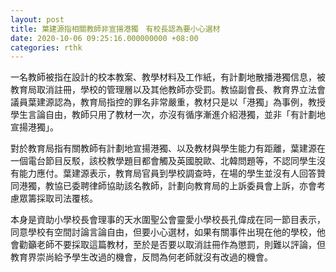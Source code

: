 ```yaml
---
layout: post
title: 葉建源指相關教師非宣揚港獨　有校長認為要小心選材
date: 2020-10-06 09:25:16.000000000 +08:00
categories: rthk
---
```


一名教師被指在設計的校本教案、教學材料及工作紙，有計劃地散播港獨信息，被教育局取消註冊，學校的管理層以及其他教師亦受罰。教協副會長、教育界立法會議員葉建源認為，教育局指控的罪名非常嚴重，教材只是以「港獨」為事例，教授學生言論自由，教師只用了教材一次，亦沒有循序漸進介紹港獨，並非「有計劃地宣揚港獨」。

對於教育局指有關教師有計劃地宣揚港獨、以及教材與學生能力有距離，葉建源在一個電台節目反駁，該校教學題目都會觸及英國脫歐、北韓問題等，不認同學生沒有能力應付。葉建源表示，教育局官員到學校調查時，在場的學生並沒有人回答贊同港獨，教協已委聘律師協助該名教師，計劃向教育局的上訴委員會上訴，亦會考慮眾籌採取司法覆核。

本身是資助小學校長會理事的天水圍聖公會靈愛小學校長孔偉成在同一節目表示，同意學校有空間討論言論自由，但要小心選材，如果有關事件出現在他的學校，他會勸籲老師不要採取這篇教材，至於是否要以取消註冊作為懲罰，則難以評論，但教育界崇尚給予學生改過的機會，反問為何老師就沒有改過的機會。
